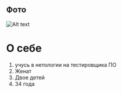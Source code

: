 ## Фото
![Alt text](https://file%2B.vscode-resource.vscode-cdn.net/c%3A/Users/kozak/Desktop/%D0%9E%20%D1%81%D0%B5%D0%B1%D0%B5/%D1%8F1%20%282%29.jpg?version%3D1679096783271)
# О себе
1. учусь в нетологии на тестировщика ПО
2. Женат
3. Двое детей
4. 34 года

